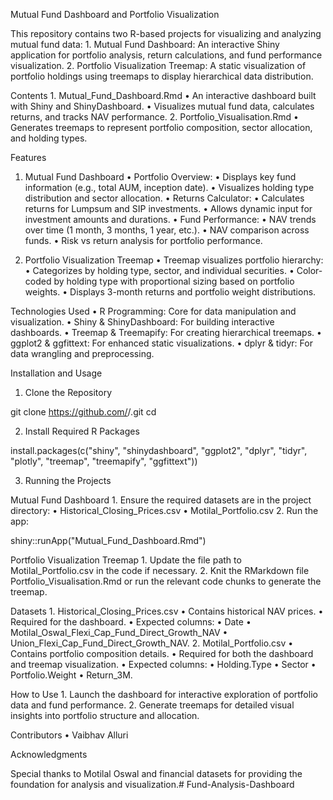 Mutual Fund Dashboard and Portfolio Visualization

This repository contains two R-based projects for visualizing and analyzing mutual fund data:
	1.	Mutual Fund Dashboard: An interactive Shiny application for portfolio analysis, return calculations, and fund performance visualization.
	2.	Portfolio Visualization Treemap: A static visualization of portfolio holdings using treemaps to display hierarchical data distribution.

Contents
	1.	Mutual_Fund_Dashboard.Rmd
	•	An interactive dashboard built with Shiny and ShinyDashboard.
	•	Visualizes mutual fund data, calculates returns, and tracks NAV performance.
	2.	Portfolio_Visualisation.Rmd
	•	Generates treemaps to represent portfolio composition, sector allocation, and holding types.

Features

1. Mutual Fund Dashboard
	•	Portfolio Overview:
	•	Displays key fund information (e.g., total AUM, inception date).
	•	Visualizes holding type distribution and sector allocation.
	•	Returns Calculator:
	•	Calculates returns for Lumpsum and SIP investments.
	•	Allows dynamic input for investment amounts and durations.
	•	Fund Performance:
	•	NAV trends over time (1 month, 3 months, 1 year, etc.).
	•	NAV comparison across funds.
	•	Risk vs return analysis for portfolio performance.

2. Portfolio Visualization Treemap
	•	Treemap visualizes portfolio hierarchy:
	•	Categorizes by holding type, sector, and individual securities.
	•	Color-coded by holding type with proportional sizing based on portfolio weights.
	•	Displays 3-month returns and portfolio weight distributions.

Technologies Used
	•	R Programming: Core for data manipulation and visualization.
	•	Shiny & ShinyDashboard: For building interactive dashboards.
	•	Treemap & Treemapify: For creating hierarchical treemaps.
	•	ggplot2 & ggfittext: For enhanced static visualizations.
	•	dplyr & tidyr: For data wrangling and preprocessing.

Installation and Usage

1. Clone the Repository

git clone https://github.com/<alluriv2>/<Fund-Analysis-Dashboard>.git
cd <Fund-Analysis-Dashboard>

2. Install Required R Packages

install.packages(c("shiny", "shinydashboard", "ggplot2", "dplyr", "tidyr", "plotly", 
                   "treemap", "treemapify", "ggfittext"))

3. Running the Projects

Mutual Fund Dashboard
	1.	Ensure the required datasets are in the project directory:
	•	Historical_Closing_Prices.csv
	•	Motilal_Portfolio.csv
	2.	Run the app:

shiny::runApp("Mutual_Fund_Dashboard.Rmd")



Portfolio Visualization Treemap
	1.	Update the file path to Motilal_Portfolio.csv in the code if necessary.
	2.	Knit the RMarkdown file Portfolio_Visualisation.Rmd or run the relevant code chunks to generate the treemap.

Datasets
	1.	Historical_Closing_Prices.csv
	•	Contains historical NAV prices.
	•	Required for the dashboard.
	•	Expected columns:
	•	Date
	•	Motilal_Oswal_Flexi_Cap_Fund_Direct_Growth_NAV
	•	Union_Flexi_Cap_Fund_Direct_Growth_NAV.
	2.	Motilal_Portfolio.csv
	•	Contains portfolio composition details.
	•	Required for both the dashboard and treemap visualization.
	•	Expected columns:
	•	Holding.Type
	•	Sector
	•	Portfolio.Weight
	•	Return_3M.

How to Use
	1.	Launch the dashboard for interactive exploration of portfolio data and fund performance.
	2.	Generate treemaps for detailed visual insights into portfolio structure and allocation.

Contributors
	•	Vaibhav Alluri

Acknowledgments

Special thanks to Motilal Oswal and financial datasets for providing the foundation for analysis and visualization.# Fund-Analysis-Dashboard
